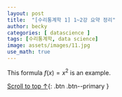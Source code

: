 ```yaml
---
layout: post
title:  "[수리통계학 1] 1~2강 요약 정리"
author: becky
categories: [ datascience ]
tags: [수리통계학, data science]
image: assets/images/11.jpg
use_math: true
---
```


This formula $f(x) = x^2$ is an example.

[Scroll to top ↑](#){: .btn .btn--primary }  
